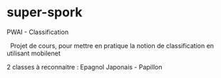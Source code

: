 super-spork
===========

PWAI - Classification

 
Projet de cours, pour mettre en pratique la notion de classification en utilisant mobilenet

2 classes à reconnaitre : Epagnol Japonais - Papillon 